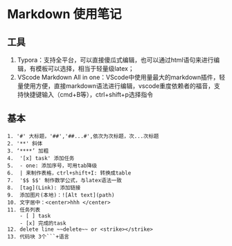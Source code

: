 # Markdown 使用笔记


## 工具
1. Typora：支持全平台，可以直接傻瓜式编辑，也可以通过html语句来进行编辑，有模板可以选择，相当于轻量级latex；
2. VScode Markdown All in one：VScode中使用量最大的markdown插件，轻量使用方便，直接markdown语法进行编辑，vscode重度依赖者的福音，支持快捷键输入（cmd+B等），ctrl+shift+p选择指令
   
## 基本
```text
1. '#' 大标题，'##','##...#',依次为次标题，次...次标题
2. '**' 斜体
3. ‘****’ 加粗
4.  '[x] task' 添加任务
5.  - one: 添加序号，可用tab降级
6.  | 来制作表格，ctrl+shift+I: 转换成table
7.  '$$ $$' 制作数学公式，与latex语法一致
8.  [tag](Link): 添加链接
9.  添加图片(本地)：![Alt text](path)
10. 文字居中：<center>hhh </center>
11. 任务列表 
    - [ ] task
    - [x] 完成的task
12. delete line ~~delete~~ or <strike></strike> 
13. 代码块 3个```+语言
```
  

<!-- ## 相关问题 -->




